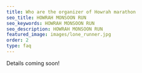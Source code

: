 ```yaml
---
title: Who are the organizer of Howrah marathon
seo_title: HOWRAH MONSOON RUN
seo_keywords: HOWRAH MONSOON RUN
seo_description: HOWRAH MONSOON RUN
featured_image: images/lone_runner.jpg
order: 2
type: faq
---
```


Details coming soon!
